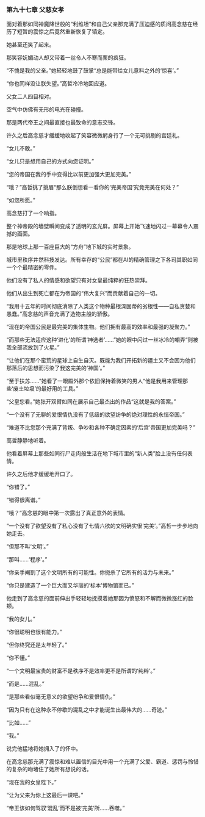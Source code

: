 ### **第九十七章 父慈女孝**

面对着那如同神魔降世般的“利维坦”和自己父亲那充满了压迫感的质问高念慈在经历了短暂的震惊之后竟然重新恢复了镇定。

她甚至还笑了起来。

那笑容妩媚动人却又带着一丝令人不寒而栗的疯狂。

“不愧是我的父亲。”她轻轻地鼓了鼓掌“总是能带给女儿意料之外的‘惊喜’。”

“你也同样没让朕失望。”高哲冷冷地回应道。

父女二人四目相对。

空气中仿佛有无形的电光在碰撞。

那是两代帝王之间最直接也最致命的意志交锋。

许久之后高念慈才缓缓地收起了笑容微微躬身行了一个无可挑剔的宫廷礼。

“女儿不敢。”

“女儿只是想用自己的方式向您证明。”

“您的帝国在我的手中变得比以前更加强大更加完美。”

“哦？”高哲挑了挑眉“那么朕倒想看一看你的‘完美帝国’究竟完美在何处？”

“如您所愿。”

高念慈打了一个响指。

整个神帝殿的墙壁瞬间变成了透明的玄光屏。屏幕上开始飞速地闪过一幕幕令人震撼的画面。

那是地球上那一百座巨大的“方舟”地下城的实时景象。

城市里秩序井然科技发达。所有幸存的“公民”都在AI的精确管理之下各司其职如同一个个最精密的零件。

他们没有了私人的情感和欲望只有对女皇最纯粹的狂热崇拜。

他们从出生到死亡都在为帝国的“伟大复兴”而贡献着自己的一切。

“我用十五年的时间彻底消除了人类这个物种最根深固蒂的劣根性——自私贪婪和愚蠢。”高念慈的声音充满了造物主般的骄傲。

“现在的帝国公民是最完美的集体生物。他们拥有最高的效率和最强的凝聚力。”

“而那些无法适应这种‘进化’的所谓‘神选者’……”她的眼中闪过一丝冰冷的嘲弄“则被我全部流放到了火星。”

“让他们在那个蛮荒的星球上自生自灭。既能为我们开拓新的疆土又不会因为他们那落后的思想而污染了我这完美的‘神国’。”

“至于扶苏……”她看了一眼殿外那个依旧保持着微笑的男人“他是我用来管理那些‘废土垃圾’的最好用的工具。”

“父皇您看。”她张开双臂如同在展示自己最杰出的作品“这就是我的答案。”

“一个没有了无聊的爱恨情仇没有了低级的欲望纷争的绝对理性的永恒帝国。”

“难道不比您那个充满了背叛、争吵和各种不确定因素的‘后宫’帝国更加完美吗？”

高哲静静地听着。

他看着屏幕上那些如同行尸走肉般生活在地下城市里的“新人类”脸上没有任何表情。

许久之后他才缓缓地开口了。

“你错了。”

“错得很离谱。”

“哦？”高念慈的眼中第一次露出了真正意外的表情。

“一个没有了欲望没有了私心没有了七情六欲的文明确实很‘完美’。”高哲一步步地向她走去。

“但那不叫‘文明’。”

“那叫……‘程序’。”

“你亲手阉割了这个文明所有的可能性。你扼杀了它所有的活力与未来。”

“你只是建造了一个巨大而又华丽的‘标本’博物馆而已。”

他走到了高念慈的面前伸出手轻轻地抚摸着她那因为愤怒和不解而微微涨红的脸颊。

“我的女儿。”

“你很聪明也很有能力。”

“但你终究还是太年轻了。”

“你不懂。”

“一个文明最宝贵的财富不是秩序不是效率更不是所谓的‘纯粹’。”

“而是……混乱。”

“是那些看似毫无意义的欲望纷争和爱恨情仇。”

“因为只有在这种永不停歇的混乱之中才能诞生出最伟大的……奇迹。”

“比如……”

“我。”

说完他猛地将她拥入了的怀中。

在高念慈那充满了震惊和难以置信的目光中用一个充满了父爱、霸道、惩罚与怜惜的复杂的吻堵住了她所有想说的话。

“现在我的女皇陛下。”

“让为父来为你上这最后一课吧。”

“帝王该如何驾驭‘混乱’而不是被‘完美’所……吞噬。”